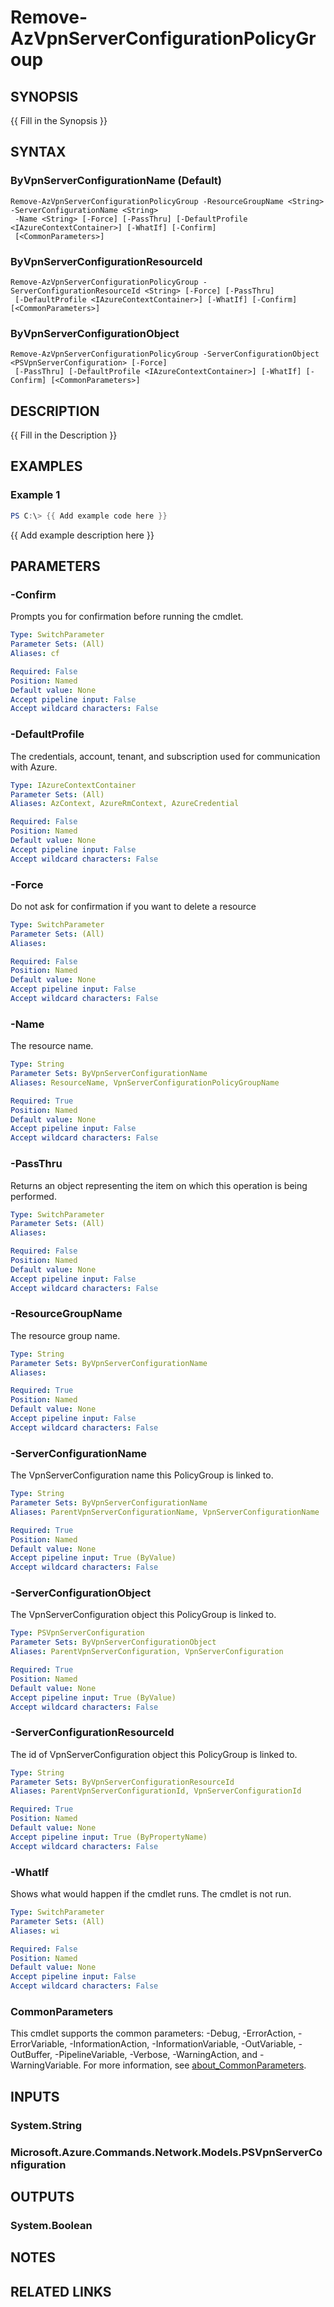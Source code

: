 ﻿---
external help file: Microsoft.Azure.PowerShell.Cmdlets.Network.dll-Help.xml
Module Name: Az.Network
online version: https://learn.microsoft.com/powershell/module/az.network/remove-azvpnserverconfiguration
schema: 2.0.0
---

# Remove-AzVpnServerConfigurationPolicyGroup

## SYNOPSIS
{{ Fill in the Synopsis }}

## SYNTAX

### ByVpnServerConfigurationName (Default)
```
Remove-AzVpnServerConfigurationPolicyGroup -ResourceGroupName <String> -ServerConfigurationName <String>
 -Name <String> [-Force] [-PassThru] [-DefaultProfile <IAzureContextContainer>] [-WhatIf] [-Confirm]
 [<CommonParameters>]
```

### ByVpnServerConfigurationResourceId
```
Remove-AzVpnServerConfigurationPolicyGroup -ServerConfigurationResourceId <String> [-Force] [-PassThru]
 [-DefaultProfile <IAzureContextContainer>] [-WhatIf] [-Confirm] [<CommonParameters>]
```

### ByVpnServerConfigurationObject
```
Remove-AzVpnServerConfigurationPolicyGroup -ServerConfigurationObject <PSVpnServerConfiguration> [-Force]
 [-PassThru] [-DefaultProfile <IAzureContextContainer>] [-WhatIf] [-Confirm] [<CommonParameters>]
```

## DESCRIPTION
{{ Fill in the Description }}

## EXAMPLES

### Example 1
```powershell
PS C:\> {{ Add example code here }}
```

{{ Add example description here }}

## PARAMETERS

### -Confirm
Prompts you for confirmation before running the cmdlet.

```yaml
Type: SwitchParameter
Parameter Sets: (All)
Aliases: cf

Required: False
Position: Named
Default value: None
Accept pipeline input: False
Accept wildcard characters: False
```

### -DefaultProfile
The credentials, account, tenant, and subscription used for communication with Azure.

```yaml
Type: IAzureContextContainer
Parameter Sets: (All)
Aliases: AzContext, AzureRmContext, AzureCredential

Required: False
Position: Named
Default value: None
Accept pipeline input: False
Accept wildcard characters: False
```

### -Force
Do not ask for confirmation if you want to delete a resource

```yaml
Type: SwitchParameter
Parameter Sets: (All)
Aliases:

Required: False
Position: Named
Default value: None
Accept pipeline input: False
Accept wildcard characters: False
```

### -Name
The resource name.

```yaml
Type: String
Parameter Sets: ByVpnServerConfigurationName
Aliases: ResourceName, VpnServerConfigurationPolicyGroupName

Required: True
Position: Named
Default value: None
Accept pipeline input: False
Accept wildcard characters: False
```

### -PassThru
Returns an object representing the item on which this operation is being performed.

```yaml
Type: SwitchParameter
Parameter Sets: (All)
Aliases:

Required: False
Position: Named
Default value: None
Accept pipeline input: False
Accept wildcard characters: False
```

### -ResourceGroupName
The resource group name.

```yaml
Type: String
Parameter Sets: ByVpnServerConfigurationName
Aliases:

Required: True
Position: Named
Default value: None
Accept pipeline input: False
Accept wildcard characters: False
```

### -ServerConfigurationName
The VpnServerConfiguration name this PolicyGroup is linked to.

```yaml
Type: String
Parameter Sets: ByVpnServerConfigurationName
Aliases: ParentVpnServerConfigurationName, VpnServerConfigurationName

Required: True
Position: Named
Default value: None
Accept pipeline input: True (ByValue)
Accept wildcard characters: False
```

### -ServerConfigurationObject
The VpnServerConfiguration object this PolicyGroup is linked to.

```yaml
Type: PSVpnServerConfiguration
Parameter Sets: ByVpnServerConfigurationObject
Aliases: ParentVpnServerConfiguration, VpnServerConfiguration

Required: True
Position: Named
Default value: None
Accept pipeline input: True (ByValue)
Accept wildcard characters: False
```

### -ServerConfigurationResourceId
The id of VpnServerConfiguration object this PolicyGroup is linked to.

```yaml
Type: String
Parameter Sets: ByVpnServerConfigurationResourceId
Aliases: ParentVpnServerConfigurationId, VpnServerConfigurationId

Required: True
Position: Named
Default value: None
Accept pipeline input: True (ByPropertyName)
Accept wildcard characters: False
```

### -WhatIf
Shows what would happen if the cmdlet runs.
The cmdlet is not run.

```yaml
Type: SwitchParameter
Parameter Sets: (All)
Aliases: wi

Required: False
Position: Named
Default value: None
Accept pipeline input: False
Accept wildcard characters: False
```

### CommonParameters
This cmdlet supports the common parameters: -Debug, -ErrorAction, -ErrorVariable, -InformationAction, -InformationVariable, -OutVariable, -OutBuffer, -PipelineVariable, -Verbose, -WarningAction, and -WarningVariable. For more information, see [about_CommonParameters](http://go.microsoft.com/fwlink/?LinkID=113216).

## INPUTS

### System.String
### Microsoft.Azure.Commands.Network.Models.PSVpnServerConfiguration
## OUTPUTS

### System.Boolean
## NOTES

## RELATED LINKS
